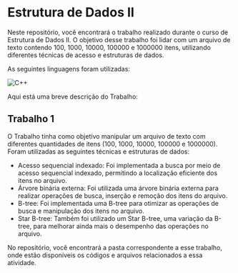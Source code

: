 # Estrutura de Dados II

Neste repositório, você encontrará o trabalho realizado durante o curso de Estrutura de Dados II. O objetivo desse trabalho foi lidar com um arquivo de texto contendo 100, 1000, 10000, 100000 e 1000000 itens, utilizando diferentes técnicas de acesso e estruturas de dados.

As seguintes linguagens foram utilizadas:

<img alt="C++" src="https://img.shields.io/badge/c++-%2300599C.svg?&style=for-the-badge&logo=c%2B%2B&ogoColor=white"/>

Aqui está uma breve descrição do Trabalho:

## Trabalho 1

O Trabalho tinha como objetivo manipular um arquivo de texto com diferentes quantidades de itens (100, 1000, 10000, 100000 e 1000000). Foram utilizadas as seguintes técnicas e estruturas de dados:

- Acesso sequencial indexado: Foi implementada a busca por meio de acesso sequencial indexado, permitindo a localização eficiente dos itens no arquivo.
- Árvore binária externa: Foi utilizada uma árvore binária externa para realizar operações de busca, inserção e remoção dos itens do arquivo.
- B-tree: Foi implementada uma B-tree para otimizar as operações de busca e manipulação dos itens no arquivo.
- Star B-tree: Também foi utilizado um Star B-tree, uma variação da B-tree, para melhorar ainda mais o desempenho das operações no arquivo.

No repositório, você encontrará a pasta correspondente a esse trabalho, onde estão disponíveis os códigos e arquivos relacionados a essa atividade. 
